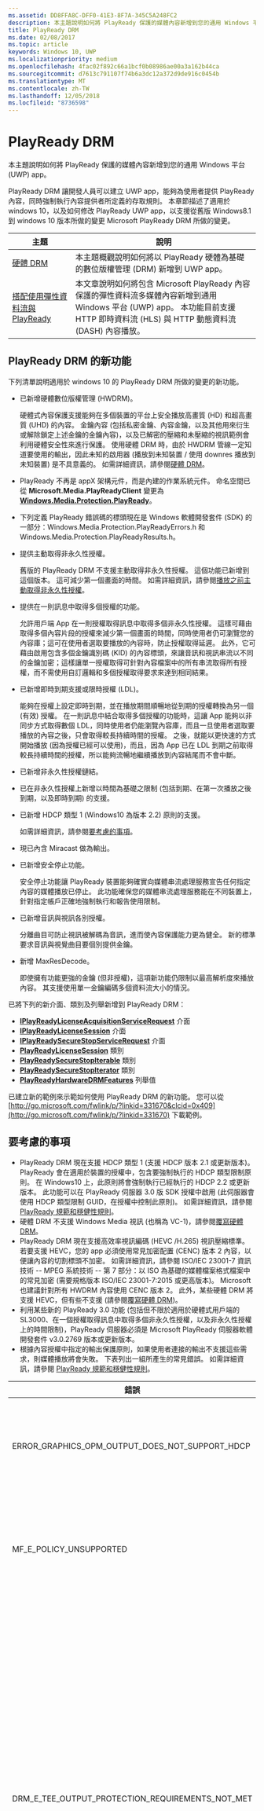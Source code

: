```yaml
---
ms.assetid: DD8FFA8C-DFF0-41E3-8F7A-345C5A248FC2
description: 本主題說明如何將 PlayReady 保護的媒體內容新增到您的通用 Windows 平台 (UWP) app。
title: PlayReady DRM
ms.date: 02/08/2017
ms.topic: article
keywords: Windows 10, UWP
ms.localizationpriority: medium
ms.openlocfilehash: 4fac02f892c66a1bcf0b08986ae00a3a162b44ca
ms.sourcegitcommit: d7613c791107f74b6a3dc12a372d9de916c0454b
ms.translationtype: MT
ms.contentlocale: zh-TW
ms.lasthandoff: 12/05/2018
ms.locfileid: "8736598"
---
```

# <a name="playready-drm"></a>PlayReady DRM



本主題說明如何將 PlayReady 保護的媒體內容新增到您的通用 Windows 平台 (UWP) app。

PlayReady DRM 讓開發人員可以建立 UWP app，能夠為使用者提供 PlayReady 內容，同時強制執行內容提供者所定義的存取規則。 本章節描述了適用於 windows 10，以及如何修改 PlayReady UWP app，以支援從舊版 Windows8.1 到 windows 10 版本所做的變更 Microsoft PlayReady DRM 所做的變更。
 
| 主題                                                                     | 說明                                                                                                                                                                                                                                                                             |
|---------------------------------------------------------------------------|-----------------------------------------------------------------------------------------------------------------------------------------------------------------------------------------------------------------------------------------------------------------------------------------|
| [硬體 DRM](hardware-drm.md)                                           | 本主題概觀說明如何將以 PlayReady 硬體為基礎的數位版權管理 (DRM) 新增到 UWP app。                                                                                                                                                                 |
| [搭配使用彈性資料流與 PlayReady](adaptive-streaming-with-playready.md) | 本文章說明如何將包含 Microsoft PlayReady 內容保護的彈性資料流多媒體內容新增到通用 Windows 平台 (UWP) app。 本功能目前支援 HTTP 即時資料流 (HLS) 與 HTTP 動態資料流 (DASH) 內容播放。 |

## <a name="whats-new-in-playready-drm"></a>PlayReady DRM 的新功能

下列清單說明適用於 windows 10 的 PlayReady DRM 所做的變更的新功能。

-   已新增硬體數位版權管理 (HWDRM)。

    硬體式內容保護支援能夠在多個裝置的平台上安全播放高畫質 (HD) 和超高畫質 (UHD) 的內容。 金鑰內容 (包括私密金鑰、內容金鑰，以及其他用來衍生或解除鎖定上述金鑰的金鑰內容)，以及已解密的壓縮和未壓縮的視訊範例會利用硬體安全性來進行保護。 使用硬體 DRM 時，由於 HWDRM 管線一定知道要使用的輸出，因此未知的啟用器 (播放到未知裝置 / 使用 downres 播放到未知裝置) 是不具意義的。 如需詳細資訊，請參閱[硬體 DRM](hardware-drm.md)。

-   PlayReady 不再是 appX 架構元件，而是內建的作業系統元件。 命名空間已從 **Microsoft.Media.PlayReadyClient** 變更為 [**Windows.Media.Protection.PlayReady**](https://msdn.microsoft.com/library/windows/apps/dn986454)。
-   下列定義 PlayReady 錯誤碼的標頭現在是 Windows 軟體開發套件 (SDK) 的一部分：Windows.Media.Protection.PlayReadyErrors.h 和 Windows.Media.Protection.PlayReadyResults.h。
-   提供主動取得非永久性授權。

    舊版的 PlayReady DRM 不支援主動取得非永久性授權。 這個功能已新增到這個版本。 這可減少第一個畫面的時間。 如需詳細資訊，請參閱[播放之前主動取得非永久性授權](#proactively-acquire-a-non-persistent-license-before-playback)。

-   提供在一則訊息中取得多個授權的功能。

    允許用戶端 App 在一則授權取得訊息中取得多個非永久性授權。 這樣可藉由取得多個內容片段的授權來減少第一個畫面的時間，同時使用者仍可瀏覽您的內容庫；這可在使用者選取要播放的內容時，防止授權取得延遲。 此外，它可藉由啟用包含多個金鑰識別碼 (KID) 的內容標頭，來讓音訊和視訊串流以不同的金鑰加密；這樣讓單一授權取得可針對內容檔案中的所有串流取得所有授權，而不需使用自訂邏輯和多個授權取得要求來達到相同結果。

-   已新增即時到期支援或限時授權 (LDL)。

    能夠在授權上設定即時到期，並在播放期間順暢地從到期的授權轉換為另一個 (有效) 授權。 在一則訊息中結合取得多個授權的功能時，這讓 App 能夠以非同步方式取得數個 LDL，同時使用者仍能瀏覽內容庫，而且一旦使用者選取要播放的內容之後，只會取得較長持續時間的授權。 之後，就能以更快速的方式開始播放 (因為授權已經可以使用)，而且，因為 App 已在 LDL 到期之前取得較長持續時間的授權，所以能夠流暢地繼續播放到內容結尾而不會中斷。

-   已新增非永久性授權鏈結。
-   已在非永久性授權上新增以時間為基礎之限制 (包括到期、在第一次播放之後到期，以及即時到期) 的支援。
-   已新增 HDCP 類型 1 (Windows10 為版本 2.2) 原則的支援。

    如需詳細資訊，請參閱[要考慮的事項](#things-to-consider)。

-   現已內含 Miracast 做為輸出。
-   已新增安全停止功能。

    安全停止功能讓 PlayReady 裝置能夠確實向媒體串流處理服務宣告任何指定內容的媒體播放已停止。 此功能確保您的媒體串流處理服務能在不同裝置上，針對指定帳戶正確地強制執行和報告使用限制。

-   已新增音訊與視訊各別授權。

    分離曲目可防止視訊被解碼為音訊，進而使內容保護能力更為健全。 新的標準要求音訊與視覺曲目要個別提供金鑰。

-   新增 MaxResDecode。

    即使擁有功能更強的金鑰 (但非授權)，這項新功能仍限制以最高解析度來播放內容。 其支援使用單一金鑰編碼多個資料流大小的情況。

已將下列的新介面、類別及列舉新增到 PlayReady DRM：

-   [**IPlayReadyLicenseAcquisitionServiceRequest**](https://msdn.microsoft.com/library/windows/apps/dn986077) 介面
-   [**IPlayReadyLicenseSession**](https://msdn.microsoft.com/library/windows/apps/dn986080) 介面
-   [**IPlayReadySecureStopServiceRequest**](https://msdn.microsoft.com/library/windows/apps/dn986090) 介面
-   [**PlayReadyLicenseSession**](https://msdn.microsoft.com/library/windows/apps/dn986309) 類別
-   [**PlayReadySecureStopIterable**](https://msdn.microsoft.com/library/windows/apps/dn986371) 類別
-   [**PlayReadySecureStopIterator**](https://msdn.microsoft.com/library/windows/apps/dn986375) 類別
-   [**PlayReadyHardwareDRMFeatures**](https://msdn.microsoft.com/library/windows/apps/dn986265) 列舉值

已建立新的範例來示範如何使用 PlayReady DRM 的新功能。 您可以從 [http://go.microsoft.com/fwlink/p/?linkid=331670&clcid=0x409](http://go.microsoft.com/fwlink/p/?linkid=331670) 下載範例。

## <a name="things-to-consider"></a>要考慮的事項

-   PlayReady DRM 現在支援 HDCP 類型 1 (支援 HDCP 版本 2.1 或更新版本)。 PlayReady 會在適用於裝置的授權中，包含要強制執行的 HDCP 類型限制原則。 在 Windows10 上，此原則將會強制執行已經執行的 HDCP 2.2 或更新版本。 此功能可以在 PlayReady 伺服器 3.0 版 SDK 授權中啟用 (此伺服器會使用 HDCP 類型限制 GUID，在授權中控制此原則)。 如需詳細資訊，請參閱 [PlayReady 規範和穩健性規則](http://www.microsoft.com/playready/licensing/compliance/)。
-   硬體 DRM 不支援 Windows Media 視訊 (也稱為 VC-1)，請參閱[覆寫硬體 DRM](hardware-drm.md#override-hardware-drm)。
-   PlayReady DRM 現在支援高效率視訊編碼 (HEVC /H.265) 視訊壓縮標準。 若要支援 HEVC，您的 app 必須使用常見加密配置 (CENC) 版本 2 內容，以便讓內容的切割標頭不加密。 如需詳細資訊，請參閱 ISO/IEC 23001-7 資訊技術 -- MPEG 系統技術 -- 第 7 部分：以 ISO 為基礎的媒體檔案格式檔案中的常見加密 (需要規格版本 ISO/IEC 23001-7:2015 或更高版本)。 Microsoft 也建議針對所有 HWDRM 內容使用 CENC 版本 2。 此外，某些硬體 DRM 將支援 HEVC，但有些不支援 (請參閱[覆寫硬體 DRM](hardware-drm.md#override-hardware-drm))。
-   利用某些新的 PlayReady 3.0 功能 (包括但不限於適用於硬體式用戶端的 SL3000、在一個授權取得訊息中取得多個非永久性授權，以及非永久性授權上的時間限制)，PlayReady 伺服器必須是 Microsoft PlayReady 伺服器軟體開發套件 v3.0.2769 版本或更新版本。
-   根據內容授權中指定的輸出保護原則，如果使用者連接的輸出不支援這些需求，則媒體播放將會失敗。 下表列出一組所產生的常見錯誤。 如需詳細資訊，請參閱 [PlayReady 規範和穩健性規則](http://www.microsoft.com/playready/licensing/compliance/)。

| 錯誤                                                   | 值      | 說明                                                                                                                                                                                                                                                                                                                                                                                                                                                                                                 |
|---------------------------------------------------------|------------|-------------------------------------------------------------------------------------------------------------------------------------------------------------------------------------------------------------------------------------------------------------------------------------------------------------------------------------------------------------------------------------------------------------------------------------------------------------------------------------------------------------|
| ERROR\_GRAPHICS\_OPM\_OUTPUT\_DOES\_NOT\_SUPPORT\_HDCP  | 0xC0262513 | 授權的輸出保護原則要求監視器採用 HDCP，但卻無法採用 HDCP。                                                                                                                                                                                                                                                                                                                                                                                              |
| MF\_E\_POLICY\_UNSUPPORTED                              | 0xC00D7159 | 授權的輸出保護原則要求監視器採用 HDCP 類型 1，但卻無法採用 HDCP 類型 1。                                                                                                                                                                                                                                                                                                                                                                                |
| DRM\_E\_TEE\_OUTPUT\_PROTECTION\_REQUIREMENTS\_NOT\_MET | 0x8004CD22 | 只有在硬體 DRM 下執行時，才會發生這個錯誤碼。 授權的輸出保護原則要求監視器採用 HDCP 或降低內容的有效解析度，但卻無法採用 HDCP 且無法降低內容的有效解析度，因為硬體 DRM 不支援降低內容的解析度。 在軟體 DRM 下，可播放該內容。 請參閱[使用硬體 DRM 的考量](hardware-drm.md#considerations-for-using-hardware-drm)。 |
| ERROR\_GRAPHICS\_OPM\_NOT\_SUPPORTED                    | 0xc0262500 | 圖形驅動程式不支援輸出保護。 例如，監視器是透過 VGA 所連接，或者未安裝適用於數位輸出的適當圖形驅動程式。 在後者的情況下，所安裝的一般驅動程式是 Microsoft 基本顯示卡，而安裝適當的圖形驅動程式就能解決問題。                                                                                                                                                  |

## <a name="output-protection"></a>輸出保護

下一節會說明在 PlayReady 授權中使用適用於 Windows10 的 PlayReady DRM 搭配輸出保護原則時，所產生的行為。

PlayReady DRM 支援 **Microsoft PlayReady 可延伸媒體權利規格**中包含的輸出保護層級。 您可在 PlayReady 授權產品的隨附文件套件中，找到這份文件。

> [!NOTE]
> 授權伺服器可設定的輸出保護層級允許值，受到 [PlayReady 相容性規則](https://www.microsoft.com/playready/licensing/compliance/)所規範。

PlayReady DRM 僅允許在 PlayReady 相容性規則中指定的輸出連接器上，播放具輸出保護原則的內容。 如需有關 PlayReady 相容性規則指定連接器詞彙的詳細資訊，請參閱[適用於 PlayReady 相容性與穩健性規則的定義詞彙](https://www.microsoft.com/playready/licensing/compliance/)。

本節著重探討適用於 Windows10 之 PlayReady DRM，以及適用於 Windows10 之 PlayReady 硬體 DRM 的輸出保護案例，亦適用於部分 Windows 用戶端。 使用 PlayReady HWDRM 時，會在 Windows TEE 實作過程中強制執行所有輸出保護 (請參閱[硬體 DRM](hardware-drm.md))。 因此，與使用 PlayReady SWDRM (軟體 DRM) 時的部分行為會略有差異：

* 適用於未壓縮數位視訊 270 的輸出保護層級 (OPL) 支援：適用於 Windows10 的 PlayReady HWDRM 不支援向下解析度，且會強制執行 HDCP (高頻寬數位內容保護)。 建議適用於 HWDRM 的高畫質內容應具備超過 270 的 OPL (雖然並非必要)。 此外，您應該在授權 (HDCP 版本 2.2 或更新版本) 中設定 HDCP 類型限制。
* 不同於 SWDRM，HWDRM 會根據功能最少的監視器，在所有監視器上強制執行輸出保護。 例如，如果使用者連接了兩台監視器，其中一台監視器支援 HDCP，而另一台不支援，則如果授權要求 HDCP (即使只在支援 HDCP 監視器上呈現內容)，皆將無法播放。 在 SWDRM 中，只要內容僅在支援 HDCP 的監視器上顯示，就能播放內容。
* 除非內容金鑰和授權符合下列條件，否則不保證 HWDRM 可供用戶端使用且安全：
    * 用於視訊內容金鑰的授權，其最低安全性層級必須為 3000。
    * 音訊必須以有別於視訊的內容金鑰加密，且適用於音訊的授權其最低安全性層級必須為 2000。 否則音訊可能不會進行加密處理。
* 所有 SWDRM 案例，皆要求適用於音訊和/或視訊內容金鑰的 PlayReady 授權最低安全性等級應不超過 2000。

### <a name="output-protection-levels"></a>輸出保護層級

下表概述 PlayReady 授權中各個 OPL 間的對應，以及適用於 Windows10 的 PlayReady DRM 如何強制執行這些對應。

#### <a name="video"></a>視訊

<table>
    <tr>
        <th rowspan="2">OPL</th>
        <th>壓縮的數位視訊</th>
        <th colspan="2">未壓縮的數位視訊</th>
        <th>類比電視</th>
    </tr>
    <tr>
        <th>任何值</th>
        <th colspan="2">HDMI、DVI、DisplayPort、MHL</th>
        <th>元件、複合式</th>
    </tr>
    <tr>
        <th>100</th>
        <td rowspan="6">無\*</td>
        <td colspan="2">傳遞內容</td>
        <td>傳遞內容</td>
    </tr>
    <tr>
        <th>150</th>
        <td colspan="2" rowspan="2">無\*</td>
        <td>使用 CGMS-A CopyNever 或無法使用 CGMS-A 時傳遞內容</td>
    </tr>
    <tr>
        <th>200</th>
        <td>使用 CGMS-A CopyNever 時傳遞內容</td>
    </tr>
    <tr>
        <th>250</th>
        <td colspan="2">嘗試使用 HDCP，但無論結果如何皆傳遞內容</td>
        <td rowspan="5">無\*</td>
    </tr>
    <tr>
        <th>270</th>
        <td><b>SWDRM</b>：嘗試使用 HDCP。 若 HDCP 無法使用，則電腦會將每個畫面的有效解析度限制為 520,000 像素，並傳遞內容</td>
        <td><b>HWDRM</b>：使用 HDCP 傳遞內容。 若 HDCP 無法使用，則會將傳送到 HDMI/DVI 連接埠的播放封鎖</td>
    </tr>
    <tr>
        <th>300</th>
        <td colspan="2">
            <p>
                **「未」定義 HDCP 類型限制時：** 會使用 HDCP 來傳遞內容。 若 HDCP 無法使用，則會將傳送到 HDMI/DVI 連接埠的播放封鎖。
            </p>
            <p>
                **「已」定義 HDCP 類型限制時：** 會使用 HDCP 2.2 來傳遞內容並將內容串流類型設定為 1。 若 HDCP 無法使用或是內容串流類型無法設定為 1，則會將傳送到 HDMI/DVI 連接埠的播放封鎖。
            </p>
        </td>
    </tr>
    <tr>
        <th>400</th>
        <td rowspan="2">Windows 10 絕對不會將壓縮的數位視訊內容傳遞至輸出，無論後續 OPL 值為何皆然。 如需有關壓縮的數位視訊內容詳細資訊，請參閱<a href="https://www.microsoft.com/playready/licensing/compliance/">適用於 PlayReady 產品的相容性規則</a>。</td>
        <td colspan="2" rowspan="2">無\*</td>
    </tr>
    <tr>
        <th>500</th>
    </tr>
</table>
<br/>

\* 並非所有輸出保護層級的值都可由授權伺服器設定。 如需詳細資訊，請參閱 [PlayReady 相容性規則](https://www.microsoft.com/playready/licensing/compliance/)。

#### <a name="audio"></a>音訊

<table>
    <tr>
        <th rowspan="2">OPL</th>
        <th>壓縮的數位音訊</th>
        <th>未壓縮的數位音訊</th>
        <th>類比或 USB 音訊</th>
    </tr>
    <tr>
        <th>HDMI、DisplayPort、MHL</th>
        <th>HDMI、DisplayPort、MHL</th>
        <th>任何值</th>
    </tr>
    <tr>
        <th>100</th>
        <td rowspan="3">傳遞內容</td>
        <td>傳遞內容</td>
        <td rowspan="5">傳遞內容</td>
    </tr>
    <tr>
        <th>150</th>
        <td rowspan="4">「不」傳遞內容</td>
    </tr>
    <tr>
        <th>200</th>
    </tr>
    <tr>
        <th>250</th>
        <td>若在 HDMI、DisplayPort 或 MHL 上使用 HDCP，或是使用 SCMS 並設為 CopyNever，即會傳遞內容</td>
    </tr>
    <tr>
        <th>300</th>
        <td>若在 HDMI、DisplayPort 或 MHL 上使用 HDCP，即會傳遞內容</td>
    </tr>
</table>
<br/>

### <a name="miracast"></a>Miracast

PlayReady DRM 可讓您在使用 HDCP 2.0 或更新版本時，立即透過 Miracast 輸出播放內容。 不過在 Windows10 上，Miracast 會視為*數位*輸出。 如需關於 Miracast 案例的詳細資訊，請參閱 [PlayReady 相容性規則](https://www.microsoft.com/playready/licensing/compliance/)。 下表概述 PlayReady 授權中各個 OPL 間的對應，以及 PlayReady DRM 如何在 Miracast 輸出上強制執行這些對應。

<table>
    <tr>
        <th>OPL</th>
        <th>壓縮的數位音訊</th>
        <th>未壓縮的數位音訊</th>
        <th>壓縮的數位視訊</th>
        <th>未壓縮的數位視訊</th>
    </tr>
    <tr>
        <th>100</th>
        <td rowspan="4">使用 HDCP 2.0 或更新版本時傳遞內容。 若無法使用，則「不會」傳遞內容</td>
        <td>使用 HDCP 2.0 或更新版本時傳遞內容。 若無法使用，則「不會」傳遞內容</td>
        <td rowspan="6">無\*</td>
        <td>使用 HDCP 2.0 或更新版本時傳遞內容。 若無法使用，則「不會」傳遞內容</td>
    </tr>
    <tr>
        <th>150</th>
        <td rowspan="3">「不」傳遞內容</td>
        <td rowspan="2">無\*</td>
    </tr>
    <tr>
        <th>200</th>
    </tr>
    <tr>
        <th>250</th>
        <td rowspan="2">使用 HDCP 2.0 或更新版本時傳遞內容。 若無法使用，則「不會」傳遞內容</td>
    </tr>
    <tr>
        <th>270</th>
        <td colspan="2">無\*</td>
    </tr>
    <tr>
        <th>300</th>
        <td>使用 HDCP 2.0 或更新版本時傳遞內容。 若無法使用，則「不會」傳遞內容</td>
        <td>「不」傳遞內容</td>
        <td>
            <p>
                **「未」定義 HDCP 類型限制時：** 會在使用 HDCP 2.0 或更新版本時傳遞內容。 若無法使用，則「不會」傳遞內容。
            </p>
            <p>
                **「已」定義 HDCP 類型限制時：** 會使用 HDCP 2.2 來傳遞內容並將內容串流類型設定為 1。 若 HDCP 無法使用或是內容串流類型無法設定為 1，則「不會」傳遞內容。
            </p>        
        </td>
    </tr>
    <tr>
        <th>400</th>
        <td rowspan="2" colspan="2">無\*</td>
        <td rowspan="2">Windows 10 絕對不會將壓縮的數位視訊內容傳遞至輸出，無論後續 OPL 值為何皆然。 如需有關壓縮的數位視訊內容詳細資訊，請參閱<a href="https://www.microsoft.com/playready/licensing/compliance/">適用於 PlayReady 產品的相容性規則</a>。</td>
        <td rowspan="2">無\*</td>
    </tr>
    <tr>
        <th>500</th>
    </tr>
</table>
<br/>

\* 並非所有輸出保護層級的值都可由授權伺服器設定。 如需詳細資訊，請參閱 [PlayReady 相容性規則](https://www.microsoft.com/playready/licensing/compliance/)。

### <a name="additional-explicit-output-restrictions"></a>其他的明確輸出限制

下表說明適用於 Windows 10 的 PlayReady DRM，如何實作明確的數位視訊輸出保護限制。

<table>
    <tr>
        <th>案例</th>
        <th>GUID</th>
        <th>如果...</th>
        <th>則...</th>
    </tr>
    <tr>
        <th>最大有效解析度解碼大小</th>
        <td>9645E831-E01D-4FFF-8342-0A720E3E028F</td>
        <td>連接的輸出為：數位視訊輸出、Miracast、HDMI、DVI 等等。</td>
        <td>
            <p>
                採用下列限制時傳遞內容︰  
            </p>
            <ul>
                <li>(a) 畫面寬度必須小於或等於最大像素畫面寬度，且畫面高度小於或等於最大像素畫面高度，或</li>
                <li>(b) 畫面高度必須小於或等於最大像素畫面寬度，且畫面寬度小於或等於最大像素畫面高度</li>
            </ul>                   
        </td>
    </tr>
    <tr>
        <th>HDCP 類型限制</th>
        <td>ABB2C6F1-E663-4625-A945-972D17B231E7</td>
        <td>連接的輸出為：數位視訊輸出、Miracast、HDMI、DVI 等等。</td>
        <td>使用 HDCP 2.2 傳遞內容並將內容串流類型設為 1。 若 HDCP 2.2 無法使用或是內容串流類型無法設定為 1，則「不會」傳遞內容。 此外，也必須指定一個值大於或等於 271 的未壓縮數位視訊輸出保護層級</td>
    </tr>
</table>
<br/>

下表說明適用於 Windows10 的 PlayReady DRM 如何實作明確的類比視訊輸出保護限制。

<table>
    <tr>
        <th>案例</th>
        <th>GUID</th>
        <th>如果...</th>
        <th colspan="2">則...</th>
    </tr>
    <tr>
        <th>類比電腦監視器</th>
        <td>D783A191-E083-4BAF-B2DA-E69F910B3772</td>
        <td>連接的輸出為：VGA、DVI &ndash;類比等等。</td>
        <td><b>SWDRM：</b>電腦會將每個畫面的有效解析度限制為 520,000 像素，並傳遞內容</td>
        <td><b>HWDRM：</b>「不」傳遞內容</td>
    </tr>
    <tr>
        <th>類比色差</th>
        <td>811C5110-46C8-4C6E-8163-C0482A15D47E</td>
        <td>連接的輸出為：色差</td>
        <td><b>SWDRM：</b>電腦會將每個畫面的有效解析度限制為 520,000 像素，並傳遞內容</td>
        <td><b>HWDRM：</b>「不」傳遞內容</td>
    </tr>
    <tr>
        <th rowspan="2">類比電視輸出</th>
        <td>2098DE8D-7DDD-4BAB-96C6-32EBB6FABEA3</td>
        <td>類比電視 OPL 小於 151</td>
        <td colspan="2">必須使用 CGMS-A</td>
    </tr>
    <tr>
        <td>225CD36F-F132-49EF-BA8C-C91EA28E4369</td>
        <td>類比電視 OPL 小於 101，且授權不包含 2098DE8D-7DDD-4BAB-96C6-32EBB6FABEA3</td>
        <td colspan="2">必須嘗試使用 CGMS-A，但無論結果如何皆可播放內容</td>
    </tr>
    <tr>
        <th>自動增益控制項和色條</th>
        <td>C3FD11C6-F8B7-4D20-B008-1DB17D61F2DA</td>
        <td>傳遞內容的解析度小於或等於 520,000 像素，以類比電視輸出</td>
        <td colspan="2">解析度小於 520,000 像素時針對色差視訊和 PAL 模式設為「僅 AGC」，並在解析度小於 520,000 像素時針對 NTSC 設定「AGC」和色條資訊，根據表格 3.5.7.3 而定 (位於「相容性規則」中)。</td>
    </tr>
    <tr>
        <th>僅數位輸出</th>
        <td>760AE755-682A-41E0-B1B3-DCDF836A7306</td>
        <td>連接的輸出為類比</td>
        <td colspan="2">不傳遞內容</td>
    </tr>
</table>
<br/>

> [!NOTE]
> 播放時若使用諸如「Mini DisplayPort 轉 VGA」等轉接卡硬體鎖，則 Windows 10 會將輸出視為數位視訊輸出，而無法強制執行類比視訊原則。

下表說明可在其他情況下啟用播放之適用於 Windows 10 的 PlayReady DRM 實作。

<table>
    <tr>
        <th>案例</th>
        <th>GUID</th>
        <th>如果...</th>
        <th colspan="2">則...</th>
    </tr>
    <tr>
        <th>未知輸出</th>
        <td>786627D8-C2A6-44BE-8F88-08AE255B01A7</td>
        <td>若無法適度判斷輸出，或是無法使用圖形驅動程式建立 OPM</td>
        <td><b>SWDRM：</b>傳遞內容</td>
        <td><b>HWDRM：</b>「不」傳遞內容</td>
    </tr>
    <tr>
        <th>具限制的不明輸出</th>
        <td>B621D91F-EDCC-4035-8D4B-DC71760D43E9</td>
        <td>若無法適度判斷輸出，或是無法使用圖形驅動程式建立 OPM</td>
        <td><b>SWDRM：</b>電腦會將每個畫面的有效解析度限制為 520,000 像素，並傳遞內容</td>
        <td><b>HWDRM：</b>「不」傳遞內容</td>
    </tr>
</table>
<br/>

## <a name="prerequisites"></a>先決條件

開始建立 PlayReady 保護的 UWP app 之前，需要在系統上安裝下列軟體：

-   Windows 10。
-   如果您正在針對 PlayReady DRM 編譯任何範例適用於 UWP app，您必須使用 Microsoft Visual Studio2015 或更新版本來編譯範例。 您仍然可以使用 Microsoft Visual Studio2013 來編譯任何來自適用於 Windows8.1 市集應用程式的 PlayReady DRM 的範例。

<!--This is no longer available-->
<!--If you are planning to play back MPEG-2/H.262 content on your app, you must also download and install [Windows 8.1 Media Center Pack](http://go.microsoft.com/fwlink/p/?LinkId=626876).-->

## <a name="playready-uwp-app-migration-guide"></a>PlayReady UWP app 移轉指南

本節包含如何將您現有的 PlayReady Windows 8.x 市集 app 移轉至 windows 10 的相關資訊。

Windows 10 上的 PlayReady UWP app 的命名空間已變更為[**Windows.Media.Protection.PlayReady**](https://msdn.microsoft.com/library/windows/apps/dn986454) **Microsoft.Media.PlayReadyClient** 。 這表示您必須在程式碼中搜尋舊的命名空間，並取代為新的命名空間。 您仍將參考 winmd 檔案。 它是 windows 10 作業系統上 windows.media.winmd 的一部分。 它屬於 Windows SDK 中的 windows.winmd。 對於 UWP，會在 windows.foundation.univeralappcontract.winmd 中參照它。

若要播放 PlayReady 保護的高畫質 (HD) 內容 (1080p) 及超高畫質 (UHD) 內容，您需要實作 PlayReady 硬體 DRM。 如需如何實作 PlayReady 硬體 DRM 的相關資訊，請參閱[硬體 DRM](hardware-drm.md)。

硬體 DRM 不支援某些內容。 如需停用硬體 DRM 和啟用軟體 DRM 的相關資訊，請參閱[覆寫硬體 DRM](hardware-drm.md#override-hardware-drm)。

關於媒體保護管理員，請確定您的程式碼包含下列設定 (如果程式碼中還未包含)。

```cs
var mediaProtectionManager = new Windows.Media.Protection.MediaProtectionManager();

mediaProtectionManager.Properties["Windows.Media.Protection.MediaProtectionSystemId"] = 
             '{F4637010-03C3-42CD-B932-B48ADF3A6A54}'
var cpsystems = new Windows.Foundation.Collections.PropertySet();
cpsystems["{F4637010-03C3-42CD-B932-B48ADF3A6A54}"] = 
                "Windows.Media.Protection.PlayReady.PlayReadyWinRTTrustedInput";
mediaProtectionManager.Properties["Windows.Media.Protection.MediaProtectionSystemIdMapping"] = cpsystems;

mediaProtectionManager.Properties["Windows.Media.Protection.MediaProtectionContainerGuid"] = 
                "{9A04F079-9840-4286-AB92-E65BE0885F95}";
```

## <a name="proactively-acquire-a-non-persistent-license-before-playback"></a>播放之前主動取得非永久性授權

本節說明如何在開始播放之前，主動取得非永久性授權。

在舊版的 PlayReady DRM 中，非永久性授權只能在播放期間被動取得。 在這個版本中，您可以在開始播放之前，主動取得非永久性授權。

1.  主動建立播放工作階段，讓非永久性授權可儲存於其中。 例如：

    ```cs
    var cpsystems = new Windows.Foundation.Collections.PropertySet();       
    cpsystems["{F4637010-03C3-42CD-B932-B48ADF3A6A54}"] = "Windows.Media.Protection.PlayReady.PlayReadyWinRTTrustedInput"; // PlayReady

    var pmpSystemInfo = new Windows.Foundation.Collections.PropertySet();
    pmpSystemInfo["Windows.Media.Protection.MediaProtectionSystemId"] = "{F4637010-03C3-42CD-B932-B48ADF3A6A54}";
    pmpSystemInfo["Windows.Media.Protection.MediaProtectionSystemIdMapping"] = cpsystems;
    var pmpServer = new Windows.Media.Protection.MediaProtectionPMPServer( pmpSystemInfo );
    ```

2.  將該播放工作階段繫結到授權取得類別。 例如：

    ```cs
    var licenseSessionProperties = new Windows.Foundation.Collections.PropertySet();
    licenseSessionProperties["Windows.Media.Protection.MediaProtectionPMPServer"] = pmpServer;
    var licenseSession = new Windows.Media.Protection.PlayReady.PlayReadyLicenseSession( licenseSessionProperties );
    ```

3.  建立授權服務要求。 例如：

    ```cs
    var laSR = licenseSession.CreateLAServiceRequest();
    ```

4.  使用從步驟 3 所建立的服務要求來執行授權取得。 授權會儲存在播放工作階段中。
5.  將該播放工作階段繫結到媒體來源，以進行播放。 例如：

    ```cs
    licenseSession.configureMediaProtectionManager( mediaProtectionManager );
    videoPlayer.msSetMediaProtectionManager( mediaProtectionManager );
    ```
    
## <a name="query-for-protection-capabilities"></a>查詢保護功能
從 Windows 10 版本 1703 開始，您可以查詢 HW DRM 功能，例如解碼轉碼器、解析度和輸出保護 (HDCP)。 查詢是使用 [**IsTypeSupported**](https://docs.microsoft.com/uwp/api/windows.media.protection.protectioncapabilities.istypesupported) 方法來執行，這個方法接受表示查詢支援功能的字串以及指定查詢套用所在金鑰系統的字串。 如需支援的字串值清單，請參閱 [**IsTypeSupported**](https://docs.microsoft.com/uwp/api/windows.media.protection.protectioncapabilities.istypesupported) 的 API 參考頁面。 下列程式碼範例說明此方法的使用方式。  

    ```cs
    using namespace Windows::Media::Protection;

    ProtectionCapabilities^ sr = ref new ProtectionCapabilities();

    ProtectionCapabilityResult result = sr->IsTypeSupported(
    L"video/mp4; codecs=\"avc1.640028\"; features=\"decode-bpp=10,decode-fps=29.97,decode-res-x=1920,decode-res-y=1080\"",
    L"com.microsoft.playready");

    switch (result)
    {
        case ProtectionCapabilityResult::Probably:
        // Queue up UHD HW DRM video
        break;

        case ProtectionCapabilityResult::Maybe:
        // Check again after UI or poll for more info.
        break;

        case ProtectionCapabilityResult::NotSupported:
        // Do not queue up UHD HW DRM video.
        break;
    }
    ```
## <a name="add-secure-stop"></a>新增安全停止功能

本節說明如何將安全停止功能新增到您的 UWP app。

安全停止功能讓 PlayReady 裝置能夠確實向媒體串流處理服務宣告任何指定內容的媒體播放已停止。 此功能確保您的媒體串流處理服務能在不同裝置上，針對指定帳戶正確地強制執行和報告使用限制。

傳送安全停止挑戰的主要案例有兩種：

-   當媒體呈現因已到達內容結尾，或當使用者在中間的某處停止呈現媒體而停止。
-   當先前的工作階段意外結束 (例如，因為系統或 App 當機)。 App 將需要針對任何待處理的安全停止工作階段進行查詢 (可能是在開機或關機時)，並從任何其他媒體播放個別傳送挑戰。

如需安全停止功能的實作範例，請參閱 PlayReady 範例中的 securestop.cs 檔案，其位於 [http://go.microsoft.com/fwlink/p/?linkid=331670&clcid=0x409](http://go.microsoft.com/fwlink/p/?linkid=331670)。

## <a name="use-playready-drm-on-xbox-one"></a>在 Xbox One 上使用 PlayReady DRM

若要在 Xbox One 上 UWP app 中使用 PlayReady DRM，您首先需要註冊您的[合作夥伴中心](https://partner.microsoft.com/dashboard)帳戶，您將使用 PlayReady 授權的應用程式發行使用。 若要執行這項作業，您可以使用兩種方法：

* 請您在 Microsoft 的連絡人要求權限。
* 藉由將合作夥伴中心帳戶和公司名稱傳送到來請求授權[pronxbox@microsoft.com](mailto:pronxbox@microsoft.com)。

當您收到授權之後，您必須將額外的 `<DeviceCapability>` 新增到應用程式資訊清單。 您必須手動新增這個項目，因為目前在應用程式資訊清單設計工具中無法使用此設定。 執行下列步驟以進行設定：

1. 在 Visual Studio 中開啟專案，開啟 **\[方案總管\]**，以滑鼠右鍵按一下 **\[Package.appxmanifest\]**。
2. 選取 **\[開啟方式\]**，選擇 **\[XML (文字) 編輯器\]**，然後按一下 **\[確定\]**。
3. 在 `<Capabilities>` 標記之間，新增下列 `<DeviceCapability>`：

    ```xml
    <DeviceCapability Name="6a7e5907-885c-4bcb-b40a-073c067bd3d5" />
    ```

4. 儲存檔案。

此外，還有最後一個在 Xbox One 上使用 PlayReady 的考量：開發套件上具有 SL150 的限制 (也就是它們無法播放 SL2000 或 SL3000 內容)。 零售裝置可以播放具有更高安全性層級的內容，但若要在開發人員套件上測試 App，您必須使用 SL150 內容。 您可以使用下列其中一種方法來測試此內容：

* 使用需要 SL150 授權的策劃測試內容。
* 實作邏輯來使只有特定的已驗證測試帳戶可以針對特定內容取得 SL150 授權。

請使用最適合您公司和產品的方法。


## <a name="see-also"></a>另請參閱
- [媒體播放](media-playback.md)




